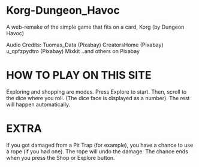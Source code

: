 # Korg-Dungeon_Havoc
A web-remake of the simple game that fits on a card, Korg (by Dungeon Havoc)

Audio Credits:
Tuomas_Data (Pixabay)
CreatorsHome (Pixabay)
u_qpfzpydtro (Pixabay)
Mixkit
..and others on Pixabay

# HOW TO PLAY ON THIS SITE
Exploring and shopping are modes. Press Explore to start. Then, scroll to the dice where you roll. (The dice face is displayed as a number). The rest will happen automatically.

# EXTRA
If you got damaged from a Pit Trap (for example), you have a chance to use a rope (if you had one). The rope will undo the damage. The chance ends when you press the Shop or Explore button.
